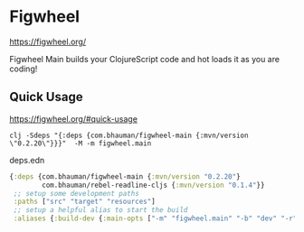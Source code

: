 # Figwheel #

<https://figwheel.org/>

Figwheel Main builds your ClojureScript code and hot loads it as you are coding!

## Quick Usage ##

<https://figwheel.org/#quick-usage>

``` shell
clj -Sdeps "{:deps {com.bhauman/figwheel-main {:mvn/version \"0.2.20\"}}}"  -M -m figwheel.main
```

deps.edn

``` clojure
{:deps {com.bhauman/figwheel-main {:mvn/version "0.2.20"}
        com.bhauman/rebel-readline-cljs {:mvn/version "0.1.4"}}
 ;; setup some development paths
 :paths ["src" "target" "resources"]
 ;; setup a helpful alias to start the build
 :aliases {:build-dev {:main-opts ["-m" "figwheel.main" "-b" "dev" "-r"]}}}
```

